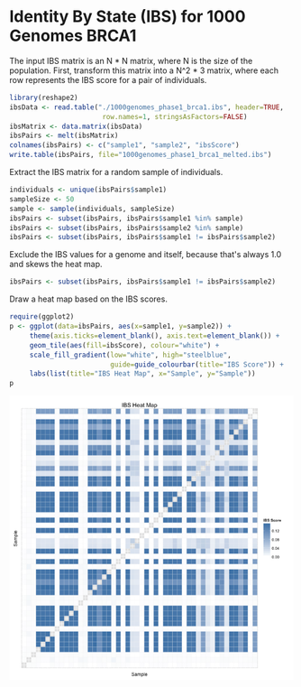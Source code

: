 # Identity By State (IBS) for 1000 Genomes BRCA1



The input IBS matrix is an N * N matrix, where N is the size of the
population. First, transform this matrix into a N^2 * 3 matrix, where
each row represents the IBS score for a pair of individuals.


```r
library(reshape2)
ibsData <- read.table("./1000genomes_phase1_brca1.ibs", header=TRUE,
                       row.names=1, stringsAsFactors=FALSE)
ibsMatrix <- data.matrix(ibsData)
ibsPairs <- melt(ibsMatrix)
colnames(ibsPairs) <- c("sample1", "sample2", "ibsScore")
write.table(ibsPairs, file="1000genomes_phase1_brca1_melted.ibs")
```

Extract the IBS matrix for a random sample of individuals.


```r
individuals <- unique(ibsPairs$sample1)
sampleSize <- 50
sample <- sample(individuals, sampleSize)
ibsPairs <- subset(ibsPairs, ibsPairs$sample1 %in% sample)
ibsPairs <- subset(ibsPairs, ibsPairs$sample2 %in% sample)
ibsPairs <- subset(ibsPairs, ibsPairs$sample1 != ibsPairs$sample2)
```

Exclude the IBS values for a genome and itself, because that's always 1.0 and
skews the heat map.


```r
ibsPairs <- subset(ibsPairs, ibsPairs$sample1 != ibsPairs$sample2)
```
Draw a heat map based on the IBS scores.


```r
require(ggplot2)
p <- ggplot(data=ibsPairs, aes(x=sample1, y=sample2)) +
     theme(axis.ticks=element_blank(), axis.text=element_blank()) +
     geom_tile(aes(fill=ibsScore), colour="white") +
     scale_fill_gradient(low="white", high="steelblue",
                         guide=guide_colourbar(title="IBS Score")) +
     labs(list(title="IBS Heat Map", x="Sample", y="Sample"))
p
```

<img src="figure/ibs-heat-map-1.png" title="plot of chunk ibs-heat-map" alt="plot of chunk ibs-heat-map" style="display: block; margin: auto;" />

